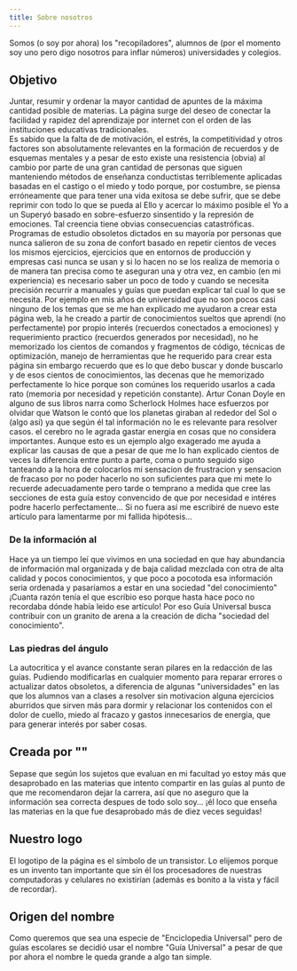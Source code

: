 ```yaml
---
title: Sobre nosotros
---
```


Somos (o soy por ahora) los "recopiladores", alumnos de (por el momento soy uno pero digo nosotros para inflar números) universidades y colegios.

## Objetivo

Juntar, resumir y ordenar la mayor cantidad de apuntes de la máxima cantidad posible de materias.
La página surge del deseo de conectar la facilidad y rapidez del aprendizaje por internet con el orden de las instituciones educativas tradicionales.\
Es sabido que la falta de de  motivación, el estrés, la competitividad y otros factores son absolutamente relevantes en la formación de recuerdos y de esquemas mentales y a pesar de esto existe una resistencia (obvia) al cambio por parte de una gran cantidad de personas que siguen manteniendo métodos de enseñanza conductistas terriblemente aplicadas basadas en el castigo o el miedo y todo porque, por costumbre, se piensa erróneamente que para tener una vida exitosa se debe sufrir, que se debe reprimir con todo lo que se pueda al Ello y acercar lo máximo posible el Yo a un Superyó basado en sobre-esfuerzo sinsentido y la represión de emociones. Tal creencia tiene obvias consecuencias catastróficas. Programas de estudio obsoletos dictados en su mayoría por personas que nunca salieron de su zona de confort basado en repetir cientos de veces los mismos ejercicios, ejercicios que en entornos de producción y empresas casi nunca se usan y si lo hacen no se los realiza de memoria o de manera tan precisa como te aseguran una y otra vez, en cambio (en mi experiencia) es necesario saber un poco de todo y cuando se necesita precisión recurrir a manuales y guías que puedan explicar tal cual lo que se necesita. Por ejemplo en mis años de universidad que no son pocos casi ninguno de los temas que se me han explicado me ayudaron a crear esta página web, la he creado a partir de conocimientos sueltos que aprendí (no perfectamente) por propio interés (recuerdos conectados a emociones) y requerimiento practico (recuerdos generados por necesidad), no he memorizado los cientos de comandos y fragmentos de código, técnicas de optimización, manejo de herramientas que he requerido para crear esta página sin embargo recuerdo que es lo que debo buscar y donde buscarlo y de esos cientos de conocimientos, las decenas que he memorizado perfectamente lo hice porque son comúnes los requerido usarlos a cada rato (memoria por necesidad y repetición constante). Artur Conan Doyle en alguno de sus libros narra como Scherlock Holmes hace esfuerzos por olvidar que Watson le contó que los planetas giraban al rededor del Sol o (algo así) ya que según él tal información no le es relevante para resolver casos. el cerebro no le agrada gastar energia en cosas que no considera importantes. Aunque esto es un ejemplo algo exagerado me ayuda a explicar las causas de que a pesar de que me lo han explicado cientos de veces la diferencia entre punto a parte, coma o punto seguido sigo tanteando a la hora de colocarlos mi sensacion de frustracion y sensacion de fracaso por no poder hacerlo no son suficientes para que mi mete lo recuerde adecuadamente pero tarde o temprano a medida que cree las secciones de esta guía estoy convencido de que por necesidad e intéres podre hacerlo perfectamente… Si no fuera así me escribiré de nuevo este artículo para lamentarme por mi fallida hipótesis...

### De la información al 

Hace ya un tiempo leí que vivimos en una sociedad en que hay abundancia de información mal organizada y de baja calidad mezclada con otra de alta calidad y pocos conocimientos, y que poco a pocotoda esa información seria ordenada y pasaríamos a estar en una sociedad "del conocimiento" ¡Cuanta razón tenía el que escribio eso porque hasta hace poco no recordaba dónde había leido ese artículo! Por eso Guía Universal busca contribuir con un granito de arena a la creación de dicha "sociedad del conocimiento".

### Las piedras del ángulo 

La autocritica y el avance constante seran pilares en la redacción de las guías. Pudiendo modificarlas en cualquier momento para reparar errores o actualizar datos obsoletos, a diferencia de algunas "universidades" en las que los alumnos van a clases a resolver sin motivacion alguna ejercicios aburridos  que sirven más para dormir y relacionar los contenidos con el dolor de cuello, miedo al fracazo y gastos innecesarios de energia, que para generar interés por saber cosas.

## Creada por ""

Sepase que según los sujetos que evaluan en mi facultad yo estoy más que desaprobado en las materias que intento compartir en las guías al punto de que me recomendaron dejar la carrera, así que no aseguro que la información sea correcta despues de todo solo soy… ¡él loco que enseña las materias en la que fue desaprobado más de diez veces seguidas!

## Nuestro logo

El logotipo de la página es el símbolo de un transistor. Lo elijemos porque es un invento tan importante que sin él los procesadores de nuestras computadoras y celulares no existirían (además es bonito a la vista y fácil de recordar).

## Origen del nombre

Como queremos que sea una especie de "Enciclopedia Universal" pero de guías escolares se decidió usar el nombre "Guía Universal" a pesar de que por ahora el nombre le queda grande a algo tan simple.
